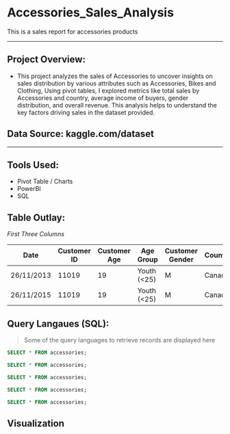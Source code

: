 # Accessories_Sales_Analysis
This is a sales report for accessories products

---

## Project Overview:
+ This project analyzes the sales of Accessories to uncover insights on sales distribution by various attributes such as Accessories, Bikes and Clothing, Using pivot tables, I explored metrics like total sales by Accessories and country, average income of buyers, gender distribution, and overall revenue. This analysis helps to understand the key factors driving sales in the dataset provided.


## Data Source: kaggle.com/dataset

---

## Tools Used:
- Pivot Table / Charts
- PowerBI
- SQL

## Table Outlay: 
_First Three Columns_

| Date |	Customer ID	|Customer Age|	Age Group|	Customer Gender|	Country|	State	|Product Category	|Sub Category	|Product|	Frame Size|	Order Quantity|	Unit Cost	|Unit Price|	Cost|	Revenue|	Profit|
|-----|-----|-----|------|-----|-----|-----|------|-----|-----|-----|------|-----|-----|-----|------|------|
|26/11/2013|	11019|	19	|Youth (<25)|	M|	Canada|	British Columbia|	Accessories|	Bike Racks|	Hitch Rack| - 4-Bike|		8	|45	|120|	360	|950|	590|
|26/11/2015|	11019|	19|	Youth (<25)	|M	|Canada|	British Columbia|	Accessories|	Bike Racks|	Hitch Rack |- 4-Bike|		8|	45|	120	|360|	950	|590|

## Query Langaues (SQL):
> Some of the query languages to retrieve records are displayed here
```sql
SELECT * FROM accessories;
```
```sql
SELECT * FROM accessories;
```
```sql
SELECT * FROM accessories;
```
```sql
SELECT * FROM accessories;
```
```sql
SELECT * FROM accessories;
```

## Visualization









